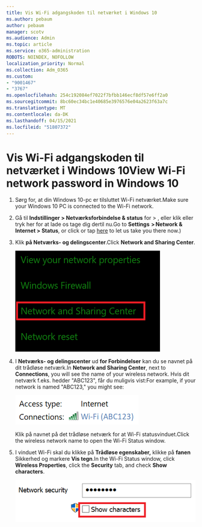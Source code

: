 ```yaml
---
title: Vis Wi-Fi adgangskoden til netværket i Windows 10
ms.author: pebaum
author: pebaum
manager: scotv
ms.audience: Admin
ms.topic: article
ms.service: o365-administration
ROBOTS: NOINDEX, NOFOLLOW
localization_priority: Normal
ms.collection: Adm_O365
ms.custom:
- "9001467"
- "3767"
ms.openlocfilehash: 254c192084ef7022f7bfbb146ecf8df57e6ff2a0
ms.sourcegitcommit: 8bc60ec34bc1e40685e3976576e04a2623f63a7c
ms.translationtype: MT
ms.contentlocale: da-DK
ms.lasthandoff: 04/15/2021
ms.locfileid: "51807372"
---
```

# <a name="view-wi-fi-network-password-in-windows-10"></a><span data-ttu-id="19d26-102">Vis Wi-Fi adgangskoden til netværket i Windows 10</span><span class="sxs-lookup"><span data-stu-id="19d26-102">View Wi-Fi network password in Windows 10</span></span>

1. <span data-ttu-id="19d26-103">Sørg for, at din Windows 10-pc er tilsluttet Wi-Fi netværket.</span><span class="sxs-lookup"><span data-stu-id="19d26-103">Make sure your Windows 10 PC is connected to the Wi-Fi network.</span></span>

2. <span data-ttu-id="19d26-104">Gå til **Indstillinger > Netværksforbindelse & status** for > , eller [](ms-settings:network?activationSource=GetHelp) klik eller tryk her for at lade os tage dig dertil nu.</span><span class="sxs-lookup"><span data-stu-id="19d26-104">Go to **Settings  > Network & Internet  > Status**, or click or tap [here](ms-settings:network?activationSource=GetHelp) to let us take you there now.)</span></span>

3. <span data-ttu-id="19d26-105">Klik **på Netværks- og delingscenter**.</span><span class="sxs-lookup"><span data-stu-id="19d26-105">Click **Network and Sharing Center**.</span></span>

    ![Netværks- og delingscenter.](media/network-sharing-center.png)

4. <span data-ttu-id="19d26-107">I **Netværks- og delingscenter** ud **for Forbindelser** kan du se navnet på dit trådløse netværk.</span><span class="sxs-lookup"><span data-stu-id="19d26-107">In **Network and Sharing Center**, next to **Connections**, you will see the name of your wireless network.</span></span> <span data-ttu-id="19d26-108">Hvis dit netværk f.eks. hedder "ABC123", får du muligvis vist:</span><span class="sxs-lookup"><span data-stu-id="19d26-108">For example, if your network is named "ABC123," you might see:</span></span>

    ![Netværksforbindelser.](media/network-connections.png)

    <span data-ttu-id="19d26-110">Klik på navnet på det trådløse netværk for at Wi-Fi statusvinduet.</span><span class="sxs-lookup"><span data-stu-id="19d26-110">Click the wireless network name to open the Wi-Fi Status window.</span></span> 

5. <span data-ttu-id="19d26-111">I vinduet Wi-Fi skal du klikke på **Trådløse egenskaber,** klikke på **fanen** Sikkerhed og markere **Vis tegn**.</span><span class="sxs-lookup"><span data-stu-id="19d26-111">In the Wi-Fi Status window, click **Wireless Properties**, click the **Security** tab, and check **Show characters**.</span></span>

    ![Vis Wi-Fi adgangskodetegn.](media/show-password-characters.png)

